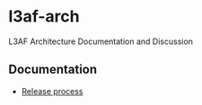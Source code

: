 # l3af-arch

L3AF Architecture Documentation and Discussion

## Documentation

- [Release process](https://github.com/l3af-project/governance/blob/main/docs/RELEASE_PROCESS.md)

